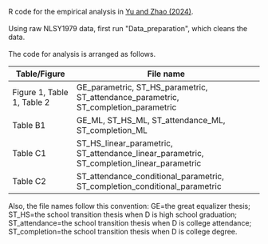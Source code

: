 R code for the empirical analysis in <a href="https://arxiv.org/abs/2401.07000" target="_blank">Yu and Zhao (2024)</a>. <br /><br />
Using raw NLSY1979 data, first run "Data_preparation", which cleans the data. <br /><br />
The code for analysis is arranged as follows.

| Table/Figure                   | File name                  
| ------------                   | --------------------------- 
| Figure 1, Table 1, Table 2     | GE_parametric, ST_HS_parametric, ST_attendance_parametric, ST_completion_parametric            
| Table B1                       | GE_ML, ST_HS_ML, ST_attendance_ML, ST_completion_ML
| Table C1                       | ST_HS_linear_parametric, ST_attendance_linear_parametric, ST_completion_linear_parametric
| Table C2                       | ST_attendance_conditional_parametric, ST_completion_conditional_parametric

Also, the file names follow this convention: GE=the great equalizer thesis; ST_HS=the school transition thesis when D is high school graduation; ST_attendance=the school transition thesis when D is college attendance; ST_completion=the school transition thesis when D is college degree.






